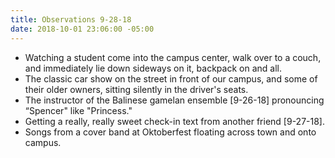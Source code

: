 ```yaml
---
title: Observations 9-28-18
date: 2018-10-01 23:06:00 -05:00
---
```


- Watching a student come into the campus center, walk over to a couch, and immediately lie down sideways on it, backpack on and all.
- The classic car show on the street in front of our campus, and some of their older owners, sitting silently in the driver's seats.
- The instructor of the Balinese gamelan ensemble [9-26-18] pronouncing “Spencer" like "Princess."
- Getting a really, really sweet check-in text from another friend [9-27-18].
- Songs from a cover band at Oktoberfest floating across town and onto campus.
